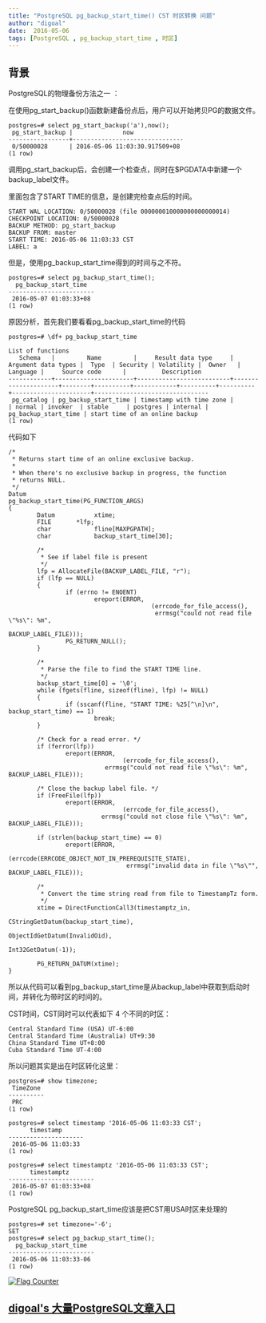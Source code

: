 ```yaml
---
title: "PostgreSQL pg_backup_start_time() CST 时区转换 问题"
author: "digoal"
date:  2016-05-06
tags: [PostgreSQL , pg_backup_start_time , 时区]
---
```

## 背景                                       
PostgreSQL的物理备份方法之一 ：  
  
在使用pg_start_backup()函数新建备份点后，用户可以开始拷贝PG的数据文件。  
  
```  
postgres=# select pg_start_backup('a'),now();  
 pg_start_backup |              now                
-----------------+-------------------------------  
 0/50000028      | 2016-05-06 11:03:30.917509+08  
(1 row)  
```  
  
调用pg_start_backup后，会创建一个检查点，同时在$PGDATA中新建一个backup_label文件。  
  
里面包含了START TIME的信息，是创建完检查点后的时间。  
  
```  
START WAL LOCATION: 0/50000028 (file 000000010000000000000014)  
CHECKPOINT LOCATION: 0/50000028  
BACKUP METHOD: pg_start_backup  
BACKUP FROM: master  
START TIME: 2016-05-06 11:03:33 CST  
LABEL: a  
```  
  
但是，使用pg_backup_start_time得到的时间与之不符。  
  
```  
postgres=# select pg_backup_start_time();  
  pg_backup_start_time    
------------------------  
 2016-05-07 01:03:33+08  
(1 row)  
```  
  
原因分析，首先我们要看看pg_backup_start_time的代码  
  
```  
postgres=# \df+ pg_backup_start_time  
                                                                                         List of functions  
   Schema   |         Name         |     Result data type     | Argument data types |  Type  | Security | Volatility |  Owner   | Language |     Source code      |          Description             
------------+----------------------+--------------------------+---------------------+--------+----------+------------+----------+----------+----------------------+--------------------------------  
 pg_catalog | pg_backup_start_time | timestamp with time zone |                     | normal | invoker  | stable     | postgres | internal | pg_backup_start_time | start time of an online backup  
(1 row)  
```  
  
代码如下  
  
```  
/*  
 * Returns start time of an online exclusive backup.  
 *  
 * When there's no exclusive backup in progress, the function  
 * returns NULL.  
 */  
Datum  
pg_backup_start_time(PG_FUNCTION_ARGS)  
{  
        Datum           xtime;  
        FILE       *lfp;  
        char            fline[MAXPGPATH];  
        char            backup_start_time[30];  
  
        /*  
         * See if label file is present  
         */  
        lfp = AllocateFile(BACKUP_LABEL_FILE, "r");  
        if (lfp == NULL)  
        {  
                if (errno != ENOENT)  
                        ereport(ERROR,  
                                        (errcode_for_file_access(),  
                                         errmsg("could not read file \"%s\": %m",  
                                                        BACKUP_LABEL_FILE)));  
                PG_RETURN_NULL();  
        }  
  
        /*  
         * Parse the file to find the START TIME line.  
         */  
        backup_start_time[0] = '\0';  
        while (fgets(fline, sizeof(fline), lfp) != NULL)  
        {  
                if (sscanf(fline, "START TIME: %25[^\n]\n", backup_start_time) == 1)  
                        break;  
        }  
  
        /* Check for a read error. */  
        if (ferror(lfp))  
                ereport(ERROR,  
                                (errcode_for_file_access(),  
                           errmsg("could not read file \"%s\": %m", BACKUP_LABEL_FILE)));  
  
        /* Close the backup label file. */  
        if (FreeFile(lfp))  
                ereport(ERROR,  
                                (errcode_for_file_access(),  
                          errmsg("could not close file \"%s\": %m", BACKUP_LABEL_FILE)));  
  
        if (strlen(backup_start_time) == 0)  
                ereport(ERROR,  
                                (errcode(ERRCODE_OBJECT_NOT_IN_PREREQUISITE_STATE),  
                                 errmsg("invalid data in file \"%s\"", BACKUP_LABEL_FILE)));  
  
        /*  
         * Convert the time string read from file to TimestampTz form.  
         */  
        xtime = DirectFunctionCall3(timestamptz_in,  
                                                                CStringGetDatum(backup_start_time),  
                                                                ObjectIdGetDatum(InvalidOid),  
                                                                Int32GetDatum(-1));  
  
        PG_RETURN_DATUM(xtime);  
}  
```  
  
所以从代码可以看到pg_backup_start_time是从backup_label中获取到启动时间，并转化为带时区的时间的。  
  
  
CST时间，CST同时可以代表如下 4 个不同的时区：  
  
```  
Central Standard Time (USA) UT-6:00  
Central Standard Time (Australia) UT+9:30  
China Standard Time UT+8:00  
Cuba Standard Time UT-4:00  
```  
  
所以问题其实是出在时区转化这里：  
  
```  
postgres=# show timezone;  
 TimeZone   
----------  
 PRC  
(1 row)  
  
postgres=# select timestamp '2016-05-06 11:03:33 CST';  
      timestamp        
---------------------  
 2016-05-06 11:03:33  
(1 row)  
  
postgres=# select timestamptz '2016-05-06 11:03:33 CST';  
      timestamptz         
------------------------  
 2016-05-07 01:03:33+08  
(1 row)  
```  
  
PostgreSQL pg_backup_start_time应该是把CST用USA时区来处理的  
  
```  
postgres=# set timezone='-6';  
SET  
postgres=# select pg_backup_start_time();  
  pg_backup_start_time    
------------------------  
 2016-05-06 11:03:33-06  
(1 row)  
```  
    
  
<a rel="nofollow" href="http://info.flagcounter.com/h9V1"  ><img src="http://s03.flagcounter.com/count/h9V1/bg_FFFFFF/txt_000000/border_CCCCCC/columns_2/maxflags_12/viewers_0/labels_0/pageviews_0/flags_0/"  alt="Flag Counter"  border="0"  ></a>  
  
  
  
  
  
  
## [digoal's 大量PostgreSQL文章入口](https://github.com/digoal/blog/blob/master/README.md "22709685feb7cab07d30f30387f0a9ae")
  
